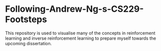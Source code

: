 # Following-Andrew-Ng-s-CS229-Footsteps
This repository is used to visualise many of the concepts in reinforcement learning and inverse reinforcement learning to prepare myself towards the upcoming dissertation.
